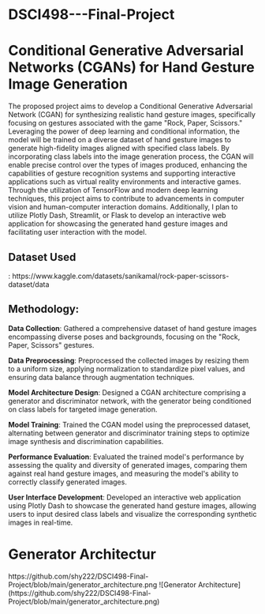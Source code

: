 # DSCI498---Final-Project
<h1>Conditional Generative Adversarial Networks (CGANs) for Hand Gesture Image Generation</h1>
The proposed project aims to develop a Conditional Generative Adversarial Network (CGAN) for synthesizing realistic hand gesture images, specifically focusing on gestures associated with the game "Rock, Paper, Scissors." Leveraging the power of deep learning and conditional information, the model will be trained on a diverse dataset of hand gesture images to generate high-fidelity images aligned with specified class labels. By incorporating class labels into the image generation process, the CGAN will enable precise control over the types of images produced, enhancing the capabilities of gesture recognition systems and supporting interactive applications such as virtual reality environments and interactive games. Through the utilization of TensorFlow and modern deep learning techniques, this project aims to contribute to advancements in computer vision and human-computer interaction domains. Additionally, I plan to utilize Plotly Dash, Streamlit, or Flask to develop an interactive web application for showcasing the generated hand gesture images and facilitating user interaction with the model.

<h2>Dataset Used</h2>:
https://www.kaggle.com/datasets/sanikamal/rock-paper-scissors-dataset/data

<h2>Methodology:</h2>
<b>Data Collection</b>: Gathered a comprehensive dataset of hand gesture images encompassing diverse poses and backgrounds, focusing on the "Rock, Paper, Scissors" gestures.

<b>Data Preprocessing</b>: Preprocessed the collected images by resizing them to a uniform size, applying normalization to standardize pixel values, and ensuring data balance through augmentation techniques.

<b>Model Architecture Design</b>: Designed a CGAN architecture comprising a generator and discriminator network, with the generator being conditioned on class labels for targeted image generation.

<b>Model Training</b>: Trained the CGAN model using the preprocessed dataset, alternating between generator and discriminator training steps to optimize image synthesis and discrimination capabilities.

<b>Performance Evaluation</b>: Evaluated the trained model's performance by assessing the quality and diversity of generated images, comparing them against real hand gesture images, and measuring the model's ability to correctly classify generated images.

<b>User Interface Development</b>: Developed an interactive web application using Plotly Dash to showcase the generated hand gesture images, allowing users to input desired class labels and visualize the corresponding synthetic images in real-time.

<h1>Generator Architectur</h1>
https://github.com/shy222/DSCI498-Final-Project/blob/main/generator_architecture.png
![Generator Architecture](https://github.com/shy222/DSCI498-Final-Project/blob/main/generator_architecture.png)





